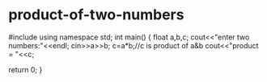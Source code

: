 # product-of-two-numbers
#include<iostream>
  using namespace std;
  int main()
  {
  float a,b,c;
  cout<<"enter two numbers:"<<endl;
  cin>>a>>b;
  c=a*b;//c is product of a&b
  cout<<"product = "<<c;
  
  return 0;
  }
